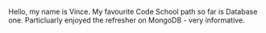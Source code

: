 Hello, my name is Vince.
My favourite Code School path so far is Database one.
Particluarly enjoyed the refresher on MongoDB - very informative.
